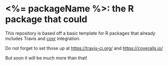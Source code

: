 <%= packageName %>: the R package that could
===========

This repository is based off a basic template for R packages that already includes
Travis and [covr](http://github.com/jimhester/covr) integration.

Do not forget to set those up at https://travis-ci.org/ and https://coveralls.io/

But soon it will be much more than that!
